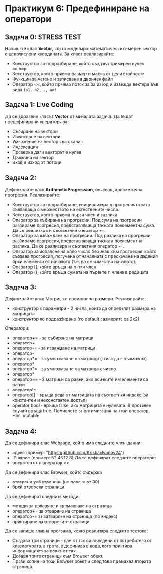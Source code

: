 # Практикум 6: Предефиниране на оператори

## Задача 0: STRESS TEST
Напишете клас **Vector**, който моделира математически n-мерен вектор с целочислени координати.
За класа реализирайте:
- Конструктор по подразбиране, който създава тримерен нулев вектор 
- Конструктор, който приема размер и масив от цели стойности
- Функции за четене и записване в двоичен файл
- Оператор <<, който приема поток за за изход и извежда вектора във вида ```(a1, a2, …, an)```

## Задача 1: Live Coding
Да се доразвие класът **Vector** от миналата задача. Да бъдат предефинирани оператори за:
- Събиране на вектори
- Изваждане на вектори.
- Умножение на вектор със скалар
- Индексация
- Проверка дали векторът е нулев
- Дължина на вектор
- Вход и изход от потоци

## Задача 2:
Дефинирайте клас **ArithmeticProgression**, описващ аритметична прогресия. 
Реализирайте:
- Конструктор по подразбиране, инициализиращ прогресията като съвпадаща с множеството на естествените числа. 
- Конструктор, който приема първи член и разлика
- Оператор за събиране на прогресии. Под сума на прогресии разбираме прогресия, представляваща тяхната поелементна сума. Да се реализира и съответния оператор +=. 
- Оператор за изваждане на прогресии. Под разлика на прогресии разбираме прогресия, представляваща тяхната поелементна разлика. Да се реализира и съответния оператор -=. 
- Оператор за добавяне на цяло число без знак към прогресия, който създава прогресия, получена от началната с прескачане на дадения брой елементи от началото (т.е. да се измества началото).
- Оператор [], който връща на n-тия член
- Оператор (), който връща сумата на първите n члена в редицата 

## Задача 3:
Дефинирайте клас Матрица с произволни размери. Реализирайте:
- конструктор с параметри - 2 числа, които да определят размера на матрицата
- конструктор по подразбиране (по default размерите са 2х2)

Оператори:
- оператор+= - за събиране на матрици
- оператор+
- оператор-= - за изваждане на матрици
- оператор-
- оператор*= - за умножаване на матрици (стига да е възможно)
- оператор*
- оператор*= - за умножаване на матрица с число
- оператор*
- оператор== - 2 матрици са равни, ако всичките им елементи са равни
- оператор!=
- оператор[] - връща реда от матрицата на съответния индекс (за константен и неконстантен достъп)
- operator bool - връща false, ако матрицата е нулевата. В противен случай връща true. Помислете за оптимизация на този оператор. Hint: mutable

## Задача 4:
Да се дефинира клас Webpage, който има следните член-данни:
- адрес (пример: "https://github.com/KristianIvanov24")
- IP адрес (пример: 52.43.12.8)
Да се дефинират следните оператори:
- оператор<< и оператор >>

Да се дефинира клас Browser, който съдържа 
- отворени уеб страници (не повече от 30)
- брой отворени страници

Да се дефинират следните методи:
- методи за добавяне и премахване на страница
- оператор+= за отваряне на страница
- оператор-= за затваряне на страница (по индекс)
- принтиране на отворените страници

Да се напише главна програма, която реализира следните тестове:
- Създава три страници – две от тях са въведени от потребителя от клавиатурата, а трета, е дефинира в кода, като принтира информацията за всяка от тях.
- Добавя трите страници към Browser обект.
- Прави копие на този Browser обект и след това премахва втората страница.
